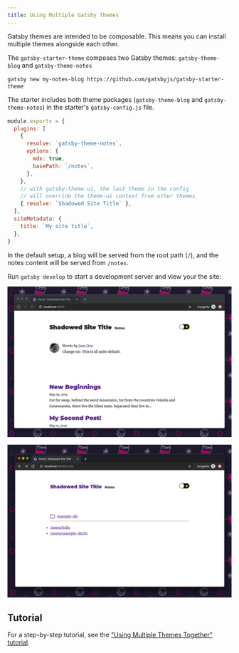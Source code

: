 ```yaml
---
title: Using Multiple Gatsby Themes
---
```


Gatsby themes are intended to be composable. This means you can install multiple themes alongside each other.

The `gatsby-starter-theme` composes two Gatsby themes: `gatsby-theme-blog` and `gatsby-theme-notes`

```shell
gatsby new my-notes-blog https://github.com/gatsbyjs/gatsby-starter-theme
```

The starter includes both theme packages (`gatsby-theme-blog` and `gatsby-theme-notes`) in the starter's `gatsby-config.js` file.

```javascript:title=gatsby-config.js
module.exports = {
  plugins: [
    {
      resolve: `gatsby-theme-notes`,
      options: {
        mdx: true,
        basePath: `/notes`,
      },
    },
    // with gatsby-theme-ui, the last theme in the config
    // will override the theme-ui context from other themes
    { resolve: `Shadowed Site Title` },
  ],
  siteMetadata: {
    title: `My site title`,
  },
}
```

In the default setup, a blog will be served from the root path (`/`), and the notes content will be served from `/notes`.

Run `gatsby develop` to start a development server and view your the site:

![The homepage of the site created by gatsby-theme-starter](../images/gatsby-theme-starter-home.png)

![The `notes` route of a site created by gatsby-theme starter](../images/gatsby-theme-starter-notes.png)

## Tutorial

For a step-by-step tutorial, see the ["Using Multiple Themes Together" tutorial](/tutorial/using-multiple-themes-together).
